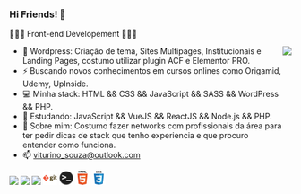 <!--
**rodrigoviturino/rodrigoviturino** is a ✨ _special_ ✨ repository because its `README.md` (this file) appears on your GitHub profile.

Here are some ideas to get you started:

- 🔭 I’m currently working on ...
- 🌱 I’m currently learning ...
- 👯 I’m looking to collaborate on ...
- 🤔 I’m looking for help with ...
- 💬 Ask me about ...
- 📫 How to reach me: ...
- 😄 Pronouns: ...
- ⚡ Fun fact: ...
-->

### Hi Friends! 👋
👨🏻‍💻 Front-end Developement 👨🏻‍💻  

<img align="right" height="200" src="https://i.gifer.com/6N3n.gif"/>

- 🔭 Wordpress: Criação de tema, Sites Multipages, Institucionais e Landing Pages, costumo utilizar plugin ACF e Elementor PRO.
- ⚡ Buscando novos conhecimentos em cursos onlines como Origamid, Udemy, UpInside.
- 💻 Minha stack: HTML && CSS && JavaScript && SASS && WordPress && PHP.
- 📘 Estudando: JavaScript && VueJS && ReactJS && Node.js && PHP.
- 💬 Sobre mim: Costumo fazer networks com profissionais da área para ter pedir dicas de stack que tenho experiencia e que procuro entender como funciona.
- 📫 viturino_souza@outlook.com

<code><a href="https://www.javascript.com/" target="_blank"><img height="25" src="https://www.vectorlogo.zone/logos/javascript/javascript-horizontal.svg"></a></code>
<code><a href="https://reactjs.org/" target="_blank"><img height="25" src="https://www.vectorlogo.zone/logos/reactjs/reactjs-ar21.svg"></a></code>
<code><a href="https://www.linux.org/" target="_blank"><img height="25" src="https://www.vectorlogo.zone/logos/linux/linux-ar21.svg"></a></code>
<code><img height="25" src="https://raw.githubusercontent.com/github/explore/80688e429a7d4ef2fca1e82350fe8e3517d3494d/topics/git/git.png"></code>
<code><img height="25" src="https://raw.githubusercontent.com/github/explore/80688e429a7d4ef2fca1e82350fe8e3517d3494d/topics/terminal/terminal.png"></code>
<code><img height="25" src="https://raw.githubusercontent.com/github/explore/80688e429a7d4ef2fca1e82350fe8e3517d3494d/topics/html/html.png"></code>
<code><img height="25" src="https://raw.githubusercontent.com/github/explore/80688e429a7d4ef2fca1e82350fe8e3517d3494d/topics/css/css.png"></code>
